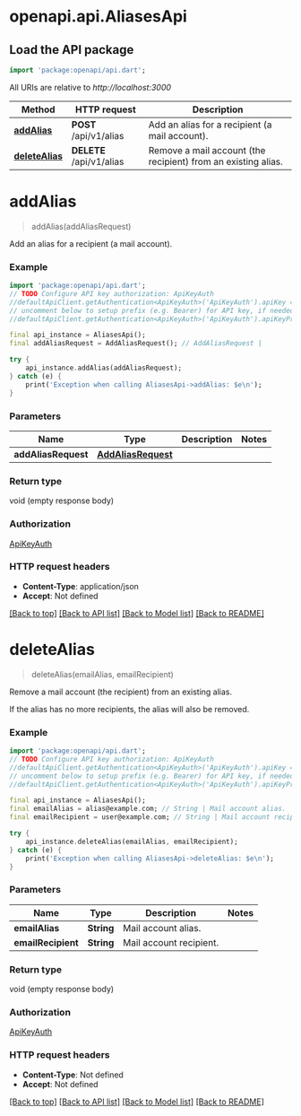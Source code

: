 # openapi.api.AliasesApi

## Load the API package
```dart
import 'package:openapi/api.dart';
```

All URIs are relative to *http://localhost:3000*

Method | HTTP request | Description
------------- | ------------- | -------------
[**addAlias**](AliasesApi.md#addalias) | **POST** /api/v1/alias | Add an alias for a recipient (a mail account).
[**deleteAlias**](AliasesApi.md#deletealias) | **DELETE** /api/v1/alias | Remove a mail account (the recipient) from an existing alias.


# **addAlias**
> addAlias(addAliasRequest)

Add an alias for a recipient (a mail account).

### Example
```dart
import 'package:openapi/api.dart';
// TODO Configure API key authorization: ApiKeyAuth
//defaultApiClient.getAuthentication<ApiKeyAuth>('ApiKeyAuth').apiKey = 'YOUR_API_KEY';
// uncomment below to setup prefix (e.g. Bearer) for API key, if needed
//defaultApiClient.getAuthentication<ApiKeyAuth>('ApiKeyAuth').apiKeyPrefix = 'Bearer';

final api_instance = AliasesApi();
final addAliasRequest = AddAliasRequest(); // AddAliasRequest | 

try {
    api_instance.addAlias(addAliasRequest);
} catch (e) {
    print('Exception when calling AliasesApi->addAlias: $e\n');
}
```

### Parameters

Name | Type | Description  | Notes
------------- | ------------- | ------------- | -------------
 **addAliasRequest** | [**AddAliasRequest**](AddAliasRequest.md)|  | 

### Return type

void (empty response body)

### Authorization

[ApiKeyAuth](../README.md#ApiKeyAuth)

### HTTP request headers

 - **Content-Type**: application/json
 - **Accept**: Not defined

[[Back to top]](#) [[Back to API list]](../README.md#documentation-for-api-endpoints) [[Back to Model list]](../README.md#documentation-for-models) [[Back to README]](../README.md)

# **deleteAlias**
> deleteAlias(emailAlias, emailRecipient)

Remove a mail account (the recipient) from an existing alias.

If the alias has no more recipients, the alias will also be removed.

### Example
```dart
import 'package:openapi/api.dart';
// TODO Configure API key authorization: ApiKeyAuth
//defaultApiClient.getAuthentication<ApiKeyAuth>('ApiKeyAuth').apiKey = 'YOUR_API_KEY';
// uncomment below to setup prefix (e.g. Bearer) for API key, if needed
//defaultApiClient.getAuthentication<ApiKeyAuth>('ApiKeyAuth').apiKeyPrefix = 'Bearer';

final api_instance = AliasesApi();
final emailAlias = alias@example.com; // String | Mail account alias.
final emailRecipient = user@example.com; // String | Mail account recipient.

try {
    api_instance.deleteAlias(emailAlias, emailRecipient);
} catch (e) {
    print('Exception when calling AliasesApi->deleteAlias: $e\n');
}
```

### Parameters

Name | Type | Description  | Notes
------------- | ------------- | ------------- | -------------
 **emailAlias** | **String**| Mail account alias. | 
 **emailRecipient** | **String**| Mail account recipient. | 

### Return type

void (empty response body)

### Authorization

[ApiKeyAuth](../README.md#ApiKeyAuth)

### HTTP request headers

 - **Content-Type**: Not defined
 - **Accept**: Not defined

[[Back to top]](#) [[Back to API list]](../README.md#documentation-for-api-endpoints) [[Back to Model list]](../README.md#documentation-for-models) [[Back to README]](../README.md)

